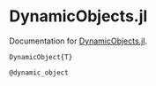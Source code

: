 # DynamicObjects.jl

Documentation for [DynamicObjects.jl](https://github.com/nsiccha/DynamicObjects.jl).

```@docs
DynamicObject{T}
```

```@docs
@dynamic_object
```
